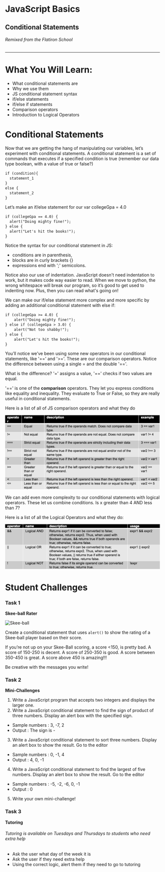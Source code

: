 # JavaScript Basics
## Conditional Statements
###### Remixed from the Flatiron School
---

# What You Will Learn:
+ What conditional statements are
+ Why we use them
+ JS conditional statement syntax
+ if/else statements
+ if/else if statements
+ Comparison operators
+ Introduction to Logical Operators

# Conditional Statements
Now that we are getting the hang of manipulating our variables, let’s experiment with conditional statements. A conditional statement is a set of commands that executes if a specified condition is true (remember our data type boolean, with a value of true or false?)

```
if (condition){
  statement_1
}
else {
  statement_2
}
```

Let’s make an if/else statement for our var collegeGpa = 4.0

```
if (collegeGpa == 4.0) {
  alert("Doing mighty fine!");
} else {
  alert("Let's hit the books!");
}
```

Notice the syntax for our conditional statement in JS:
+ conditions are in parenthesis,
+ blocks are in curly brackets {}
+ expressions end with ';' semicolons.

Notice also our use of indentation. JavaScript doesn't need indentation to work, but it makes code way easier to read. When we move to python, the wrong whitespace will break our program, so it’s good to get used to indenting now. Plus, then you can read what's going on!

We can make our if/else statement more complex and more specific by adding an additional conditional statement with else if:

```
if (collegeGpa >= 4.0) {
    alert("Doing mighty fine!");
} else if (collegeGpa > 3.0) {
    alert("Not too shabby!");
} else {
    alert("Let's hit the books!");
}
```

You’ll notice we’ve been using some new operators in our conditional statements, like '==' and '>='. These are our comparison operators. Notice the difference between using a single = and the double '=='.

What is the difference? '=' assigns a value, '==' checks if two values are equal.

'==' is one of the **comparison** operators. They let you express conditions like equality and inequality. They evaluate to True or False, so they are really useful in conditional statements.

Here is a list of all of JS comparison operators and what they do

<img src="https://raw.githubusercontent.com/learn-co-curriculum/cssi-2.5-conditional-statements/master/js-boolean-operator-table.png">

We can add even more complexity to our conditional statements with logical operators. These let us combine conditions. Is x greater than 4 AND less than 7?

Here is a list of all the Logical Operators and what they do:

<img src="https://raw.githubusercontent.com/learn-co-curriculum/cssi-2.5-conditional-statements/master/js-logical-operators.png">

# Student Challenges

### Task 1  
**Skee-ball Rater**

![Skee-ball](http://robertkaplinsky.com/wp-content/uploads/2013/03/skeeball_cover.jpg)

Create a conditional statement that uses `alert()` to show the rating of a Skee-ball player based on their score.

If you’re not up on your Skee-Ball scoring, a score <150, is pretty bad. A score of 150-250 is decent. A score of 250-350 is good. A score between 350-450 is great. A score above 450 is amazing!!!

Be creative with the messages you write!

### Task 2  
**Mini-Challenges**

1. Write a JavaScript program that accepts two integers and displays the larger one.
2. Write a JavaScript conditional statement to find the sign of product of three numbers. Display an alert box with the specified sign.
+ Sample numbers : 3, -7, 2
+ Output : The sign is - 

3. Write a JavaScript conditional statement to sort three numbers. Display an alert box to show the result. Go to the editor 
+ Sample numbers : 0, -1, 4
+ Output : 4, 0, -1 

4. Write a JavaScript conditional statement to find the largest of five numbers. Display an alert box to show the result. Go to the editor 
+ Sample numbers : -5, -2, -6, 0, -1
+ Output : 0 

5. Write your own mini-challenge!

### Task 3  
**Tutoring**
###### Tutoring is available on Tuesdays and Thursdays to students who need extra help
+ Ask the user what day of the week it is
+ Ask the user if they need extra help
+ Using the correct logic, alert them if they need to go to tutoring